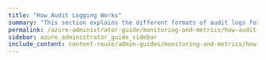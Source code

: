 ```yaml
---
title: "How Audit Logging Works"
summary: "This section explains the different formats of audit logs for file system operations that Qumulo Core generates whenever a connected client sends a request to a Qumulo cluster."
permalink: /azure-administrator-guide/monitoring-and-metrics/how-audit-logging-works.html
sidebar: azure_administrator_guide_sidebar
include_content: content-reuse/admin-guides/monitoring-and-metrics/how-audit-logging-works.md
---
```

